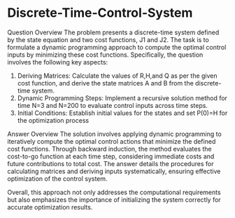 # Discrete-Time-Control-System

Question Overview
The problem presents a discrete-time system defined by the state equation and two cost functions, J1 and J2. The task is to formulate a dynamic programming approach to compute the optimal control inputs by minimizing these cost functions. Specifically, the question involves the following key aspects:

1. Deriving Matrices: Calculate the values of R,H,and Q as per the given cost function, and derive the state matrices A and B from the discrete-time system.
2. Dynamic Programming Steps: Implement a recursive solution method for time N=3 and N=200 to evaluate control inputs across time steps.
3. Initial Conditions: Establish initial values for the states and set P(0)=H for the optimization process


Answer Overview
The solution involves applying dynamic programming to iteratively compute the optimal control actions that minimize the defined cost functions. Through backward induction, the method evaluates the cost-to-go function at each time step, considering immediate costs and future contributions to total cost. The answer details the procedures for calculating matrices and deriving inputs systematically, ensuring effective optimization of the control system.

Overall, this approach not only addresses the computational requirements but also emphasizes the importance of initializing the system correctly for accurate optimization results.
